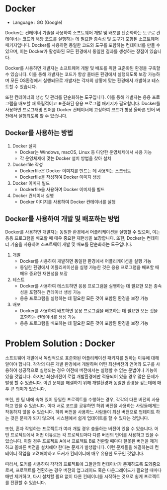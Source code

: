 # Docker

- Language : GO (Google)

Docker는 컨테이너 기술을 사용하여 소프트웨어 개발 및 배포를 단순화하는 도구로 컨테이너는 코드와 해당 코드를 실행하는 데 필요한 종속성 및 도구가 포함된 소프트웨어 패키지입니다. Docker를 사용하면 동일한 코드와 도구를 포함하는 컨테이너를 만들 수 있으며, 이는 Docker가 활성화된 모든 환경에서 동일한 결과를 생성하는 장점이 있습니다.

Docker를 사용하면 개발자는 소프트웨어 개발 및 배포를 위한 표준화된 환경을 구축할 수 있습니다. 이를 통해 개발자는 코드가 항상 올바른 환경에서 실행되도록 보장 가능하며 모든 OS환경에서 실행되므로 개발자는 각자의 상황에 맞는 환경에서 개발하고 테스트할 수 있습니다.

또한 컨테이너의 생성 및 관리를 단순화하는 도구입니다. 이를 통해 개발자는 응용 프로그램을 배포할 때 독립적이고 표준화된 응용 프로그램 패키지가 필요합니다. Docker를 사용하면 프로그래밍 언어를 Docker 컨테이너에 고정하여 코드가 항상 올바른 언어 버전에서 실행되도록 할 수 있습니다.

## Docker를 사용하는 방법

1. Docker 설치
   - Docker는 Windows, macOS, Linux 등 다양한 운영체제에서 사용 가능
   - 각 운영체제에 맞는 Docker 설치 방법을 찾아 설치
2. Dockerfile 작성
   - Dockerfile은 Docker 이미지를 만드는 데 사용되는 스크립트
   - Dockerfile을 작성하여 Docker 이미지 생성
3. Docker 이미지 빌드
   - Dockerfile을 사용하여 Docker 이미지를 빌드
4. Docker 컨테이너 실행
   - Docker 이미지를 사용하여 Docker 컨테이너를 실행

## Docker를 사용하여 개발 및 배포하는 방법
Docker를 사용하면 개발자는 동일한 환경에서 어플리케이션을 실행할 수 있으며, 이는 응용 프로그램을 배포할 때 매우 중요한 재현성을 보장합니다. 또한, Docker는 컨테이너 기술을 사용하여 소프트웨어 개발 및 배포를 단순화하는 도구입니다.

1. 개발
   - Docker를 사용하여 개발하면 동일한 환경에서 어플리케이션을 실행 가능
   - 동일한 환경에서 어플리케이션을 실행 가능한 것은 응용 프로그램을 배포할 때 매우 중요한 재현성을 보장
2. 테스트
   - Docker를 사용하여 테스트하면 응용 프로그램을 실행하는 데 필요한 모든 종속성을 포함하는 컨테이너 생성 가능
   - 응용 프로그램을 실행하는 데 필요한 모든 것이 포함된 환경을 보장 가능 
3. 배포
   - Docker를 사용하여 배포하면 응용 프로그램을 배포하는 데 필요한 모든 것을 포함하는 컨테이너를 생성 가능
   - 응용 프로그램을 배포하는 데 필요한 모든 것이 포함된 환경을 보장 가능

# Problem Solution : Docker
소프트웨어 개발에서 독립적으로 표준화된 어플리케이션 패키지를 원하는 이유에 대해 알아야 합니다. 각각의 다른 개발 환경에서 개발하며 어떤 최신버전의 언어와 도구를 사용하여 성공적으로 실행되는 경우 이전에 버전에서는 실행할 수 없는 문법이나 기능이 있을 것입니다. 하지만 최신버전이 로컬 개발환경에만 적용되어 있을 경우 많은 문제가 발생 할 수 있습니다. 이런 문제를 해결하기 위해 개발환경과 동일한 환경을 갖는데에 매우 큰 의미가 있습니다.

또한, 한 팀 내에 속해 있어 동일한 프로젝트를 수행하는 경우, 각각의 다른 버전의 사용하고 있을 수 있습니다. 이때 서로 코드를 공유하면 하위 버전을 사용하는 사람들에게는 작동하지 않을 수 있습니다. 하위 버전을 사용하느 사람들이 최신 버전으로 업데이트 하는 것은 문제가 되지 않으며. 시스템에서 쉽게 업데이트를 할 수 있다는 것입니다.

또한, 혼자 작업하는 프로젝트가 여러 개일 경우 충돌하는 버전이 있을 수 있습니다. 어떤 프로젝트에서 어떤 이유로든 각 프로젝트마다 다른 버전의 언어를 사용하고 있을 수 있습니다. 이럴 경우 프로젝트 A에서 프로젝트 B로 전환할 때마다 잘못된 버전을 제거하고 올바른 버전을 설치해야 한다는 문제가 발생합니다. 이런 문제들을 해결하는데 컨테이너 작업을 고려해야하고 도커가 컨테이너에 매우 유용한 도구인 것입니다.

따라서, 도커를 사용하여 각각의 프로젝트에 그들만의 컨테이너가 존재하도록 도와줌으로써, 프로젝트를 전환하는 경우 버전의 업그레이드 혹은 다운그레이드가 필요할 때마다 매번 제거하고, 다시 설치할 필요 없이 다른 컨테이너를 시작하는 것으로 쉽게 프로젝트를 전환할 수 있습니다.